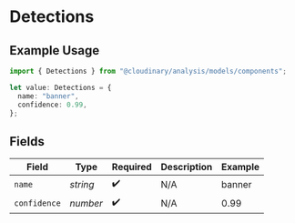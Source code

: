 # Detections

## Example Usage

```typescript
import { Detections } from "@cloudinary/analysis/models/components";

let value: Detections = {
  name: "banner",
  confidence: 0.99,
};
```

## Fields

| Field              | Type               | Required           | Description        | Example            |
| ------------------ | ------------------ | ------------------ | ------------------ | ------------------ |
| `name`             | *string*           | :heavy_check_mark: | N/A                | banner             |
| `confidence`       | *number*           | :heavy_check_mark: | N/A                | 0.99               |